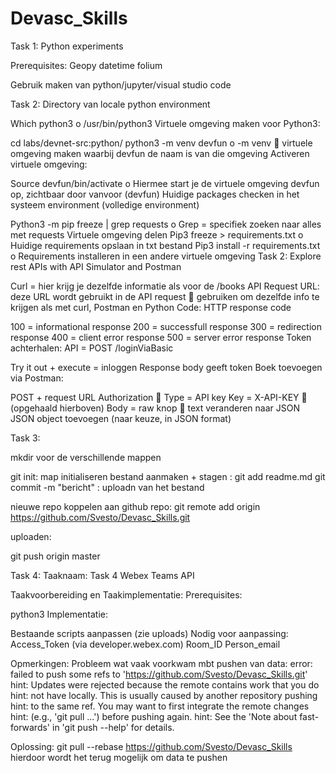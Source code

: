 # Devasc_Skills

Task 1: Python experiments

Prerequisites:
Geopy
datetime
folium

Gebruik maken van python/jupyter/visual studio code

Task 2: 
Directory van locale python environment

Which python3 o /usr/bin/python3
Virtuele omgeving maken voor Python3:

cd labs/devnet-src:python/
python3 -m venv devfun o -m venv  virtuele omgeving maken waarbij devfun de naam is van die omgeving
Activeren virtuele omgeving:

Source devfun/bin/activate o Hiermee start je de virtuele omgeving devfun op, zichtbaar door vanvoor (devfun)
Huidige packages checken in het systeem environment (volledige environment)

Python3 -m pip freeze | grep requests o Grep = specifiek zoeken naar alles met requests Virtuele omgeving delen
Pip3 freeze > requirements.txt o Huidige requirements opslaan in txt bestand
Pip3 install -r requirements.txt o Requirements installeren in een andere virtuele omgeving
Task 2: Explore rest APIs with API Simulator and Postman

Curl = hier krijg je dezelfde informatie als voor de /books API Request URL: deze URL wordt gebruikt in de API request  gebruiken om dezelfde info te krijgen als met curl, Postman en Python Code: HTTP response code

100 = informational response
200 = successfull response
300 = redirection response
400 = client error response
500 = server error response
Token achterhalen: API = POST /loginViaBasic

Try it out + execute = inloggen
Response body geeft token
Boek toevoegen via Postman:

POST + request URL
Authorization  Type = API key
Key = X-API-KEY  (opgehaald hierboven)
Body = raw knop  text veranderen naar JSON
JSON object toevoegen (naar keuze, in JSON format)

Task 3: 

mkdir voor de verschillende mappen

git init: map initialiseren bestand aanmaken + stagen : git add readme.md git commit -m "bericht" : uploadn van het bestand

nieuwe repo koppelen aan github repo: git remote add origin https://github.com/Svesto/Devasc_Skills.git

uploaden:

git push origin master

Task 4: 
Taaknaam: Task 4 Webex Teams API

Taakvoorbereiding en Taakimplementatie: Prerequisites:

python3
Implementatie:

Bestaande scripts aanpassen (zie uploads) Nodig voor aanpassing:
Access_Token (via developer.webex.com)
Room_ID
Person_email


Opmerkingen: 
Probleem wat vaak voorkwam mbt pushen van data: 
error: failed to push some refs to 'https://github.com/Svesto/Devasc_Skills.git'
hint: Updates were rejected because the remote contains work that you do
hint: not have locally. This is usually caused by another repository pushing
hint: to the same ref. You may want to first integrate the remote changes
hint: (e.g., 'git pull ...') before pushing again.
hint: See the 'Note about fast-forwards' in 'git push --help' for details.

Oplossing: 
git pull --rebase https://github.com/Svesto/Devasc_Skills
hierdoor wordt het terug mogelijk om data te pushen
